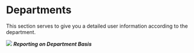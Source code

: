 # Departments

This section serves to give you a detailed user information according to the department.

![](https://www.keepnetlabs.com/wp-content/uploads/Ekran-G%C3%B6r%C3%BCnt%C3%BCs%C3%BC-2018-07-30-14-27-27-1024x480.png)
***Reporting on Department Basis***